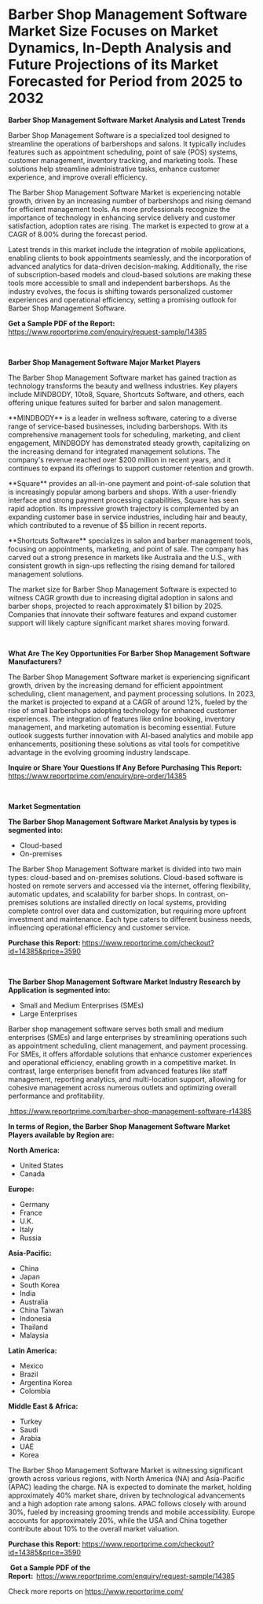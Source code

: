 <p><h1>Barber Shop Management Software Market Size Focuses on Market Dynamics, In-Depth Analysis and Future Projections of its Market Forecasted for Period from 2025 to 2032</h1></p><p><strong>Barber Shop Management Software Market Analysis and Latest Trends</strong></p>
<p><p>Barber Shop Management Software is a specialized tool designed to streamline the operations of barbershops and salons. It typically includes features such as appointment scheduling, point of sale (POS) systems, customer management, inventory tracking, and marketing tools. These solutions help streamline administrative tasks, enhance customer experience, and improve overall efficiency.</p><p>The Barber Shop Management Software Market is experiencing notable growth, driven by an increasing number of barbershops and rising demand for efficient management tools. As more professionals recognize the importance of technology in enhancing service delivery and customer satisfaction, adoption rates are rising. The market is expected to grow at a CAGR of 8.00% during the forecast period.</p><p>Latest trends in this market include the integration of mobile applications, enabling clients to book appointments seamlessly, and the incorporation of advanced analytics for data-driven decision-making. Additionally, the rise of subscription-based models and cloud-based solutions are making these tools more accessible to small and independent barbershops. As the industry evolves, the focus is shifting towards personalized customer experiences and operational efficiency, setting a promising outlook for Barber Shop Management Software.</p></p>
<p><strong>Get a Sample PDF of the Report:&nbsp;</strong> <a href="https://www.reportprime.com/enquiry/request-sample/14385?utm_campaign=3096&utm_medium=2&utm_source=Github&utm_content=ia&utm_term=20032025&utm_id=barber-shop-management-software">https://www.reportprime.com/enquiry/request-sample/14385</a></p>
<p>&nbsp;</p>
<p><strong>Barber Shop Management Software Major Market Players</strong></p>
<p><p>The Barber Shop Management Software market has gained traction as technology transforms the beauty and wellness industries. Key players include MINDBODY, 10to8, Square, Shortcuts Software, and others, each offering unique features suited for barber and salon management. </p><p>**MINDBODY** is a leader in wellness software, catering to a diverse range of service-based businesses, including barbershops. With its comprehensive management tools for scheduling, marketing, and client engagement, MINDBODY has demonstrated steady growth, capitalizing on the increasing demand for integrated management solutions. The company's revenue reached over $200 million in recent years, and it continues to expand its offerings to support customer retention and growth.</p><p>**Square** provides an all-in-one payment and point-of-sale solution that is increasingly popular among barbers and shops. With a user-friendly interface and strong payment processing capabilities, Square has seen rapid adoption. Its impressive growth trajectory is complemented by an expanding customer base in service industries, including hair and beauty, which contributed to a revenue of $5 billion in recent reports.</p><p>**Shortcuts Software** specializes in salon and barber management tools, focusing on appointments, marketing, and point of sale. The company has carved out a strong presence in markets like Australia and the U.S., with consistent growth in sign-ups reflecting the rising demand for tailored management solutions.</p><p>The market size for Barber Shop Management Software is expected to witness CAGR growth due to increasing digital adoption in salons and barber shops, projected to reach approximately $1 billion by 2025. Companies that innovate their software features and expand customer support will likely capture significant market shares moving forward.</p></p>
<p>&nbsp;</p>
<p><strong>What Are The Key Opportunities For Barber Shop Management Software Manufacturers?</strong></p>
<p><p>The Barber Shop Management Software market is experiencing significant growth, driven by the increasing demand for efficient appointment scheduling, client management, and payment processing solutions. In 2023, the market is projected to expand at a CAGR of around 12%, fueled by the rise of small barbershops adopting technology for enhanced customer experiences. The integration of features like online booking, inventory management, and marketing automation is becoming essential. Future outlook suggests further innovation with AI-based analytics and mobile app enhancements, positioning these solutions as vital tools for competitive advantage in the evolving grooming industry landscape.</p></p>
<p><strong>Inquire or Share Your Questions If Any Before Purchasing This Report:</strong> <a href="https://www.reportprime.com/enquiry/pre-order/14385?utm_campaign=3096&utm_medium=2&utm_source=Github&utm_content=ia&utm_term=20032025&utm_id=barber-shop-management-software">https://www.reportprime.com/enquiry/pre-order/14385</a></p>
<p>&nbsp;</p>
<p><strong>Market Segmentation</strong></p>
<p><strong>The Barber Shop Management Software Market Analysis by types is segmented into:</strong></p>
<p><ul><li>Cloud-based</li><li>On-premises</li></ul></p>
<p><p>The Barber Shop Management Software market is divided into two main types: cloud-based and on-premises solutions. Cloud-based software is hosted on remote servers and accessed via the internet, offering flexibility, automatic updates, and scalability for barber shops. In contrast, on-premises solutions are installed directly on local systems, providing complete control over data and customization, but requiring more upfront investment and maintenance. Each type caters to different business needs, influencing operational efficiency and customer service.</p></p>
<p><strong>Purchase this Report:&nbsp;</strong><a href="https://www.reportprime.com/checkout?id=14385&price=3590&utm_campaign=3096&utm_medium=2&utm_source=Github&utm_content=ia&utm_term=20032025&utm_id=barber-shop-management-software">https://www.reportprime.com/checkout?id=14385&price=3590</a></p>
<p>&nbsp;</p>
<p><strong>The Barber Shop Management Software Market Industry Research by Application is segmented into:</strong></p>
<p><ul><li>Small and Medium Enterprises (SMEs)</li><li>Large Enterprises</li></ul></p>
<p><p>Barber shop management software serves both small and medium enterprises (SMEs) and large enterprises by streamlining operations such as appointment scheduling, client management, and payment processing. For SMEs, it offers affordable solutions that enhance customer experiences and operational efficiency, enabling growth in a competitive market. In contrast, large enterprises benefit from advanced features like staff management, reporting analytics, and multi-location support, allowing for cohesive management across numerous outlets and optimizing overall performance and profitability.</p></p>
<p><a href="https://www.reportprime.com/barber-shop-management-software-r14385?utm_campaign=3096&utm_medium=2&utm_source=Github&utm_content=ia&utm_term=20032025&utm_id=barber-shop-management-software">&nbsp;https://www.reportprime.com/barber-shop-management-software-r14385</a></p>
<p><strong>In terms of Region, the Barber Shop Management Software Market Players available by Region are:</strong></p>
<p>
    <p> <strong> North America: </strong>
        <ul>
            <li>United States</li>
            <li>Canada</li>
        </ul>
        </p> 
    <p> <strong> Europe: </strong>
        <ul>
            <li>Germany</li>
            <li>France</li>
            <li>U.K.</li>
            <li>Italy</li>
            <li>Russia</li>
        </ul>
        </p> 
    <p> <strong> Asia-Pacific: </strong>
        <ul>
            <li>China</li>
            <li>Japan</li>
            <li>South Korea</li>
            <li>India</li>
            <li>Australia</li>
            <li>China Taiwan</li>
            <li>Indonesia</li>
            <li>Thailand</li>
            <li>Malaysia</li>
        </ul>
        </p> 
    <p> <strong> Latin America: </strong>
        <ul>
            <li>Mexico</li>
            <li>Brazil</li>
            <li>Argentina Korea</li>
            <li>Colombia</li>
        </ul>
        </p> 
    <p> <strong> Middle East & Africa: </strong>
        <ul>
            <li>Turkey</li>
            <li>Saudi</li>
            <li>Arabia</li>
            <li>UAE</li>
            <li>Korea</li>
        </ul>
    </p>
    </p>
<p><p>The Barber Shop Management Software Market is witnessing significant growth across various regions, with North America (NA) and Asia-Pacific (APAC) leading the charge. NA is expected to dominate the market, holding approximately 40% market share, driven by technological advancements and a high adoption rate among salons. APAC follows closely with around 30%, fueled by increasing grooming trends and mobile accessibility. Europe accounts for approximately 20%, while the USA and China together contribute about 10% to the overall market valuation.</p></p>
<p><strong>Purchase this Report: </strong><a href="https://www.reportprime.com/checkout?id=14385&price=3590&utm_campaign=3096&utm_medium=2&utm_source=Github&utm_content=ia&utm_term=20032025&utm_id=barber-shop-management-software">https://www.reportprime.com/checkout?id=14385&price=3590</a></p>
<p>&nbsp;<strong>Get a Sample PDF of the Report:&nbsp;&nbsp;</strong><a href="https://www.reportprime.com/enquiry/request-sample/14385?utm_campaign=3096&utm_medium=2&utm_source=Github&utm_content=ia&utm_term=20032025&utm_id=barber-shop-management-software">https://www.reportprime.com/enquiry/request-sample/14385</a></p>
<p><strong></strong></p>
<p>Check more reports on <a href="https://www.reportprime.com/?utm_campaign=3096&utm_medium=2&utm_source=Github&utm_content=ia&utm_term=20032025&utm_id=barber-shop-management-software">https://www.reportprime.com/</a></p>